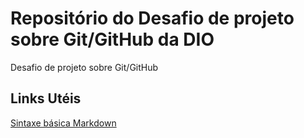 # Repositório do Desafio de projeto sobre Git/GitHub da DIO
Desafio de projeto sobre Git/GitHub

## Links Utéis
[Sintaxe básica Markdown](https://www.markdownguide.org/basic-syntax/)
